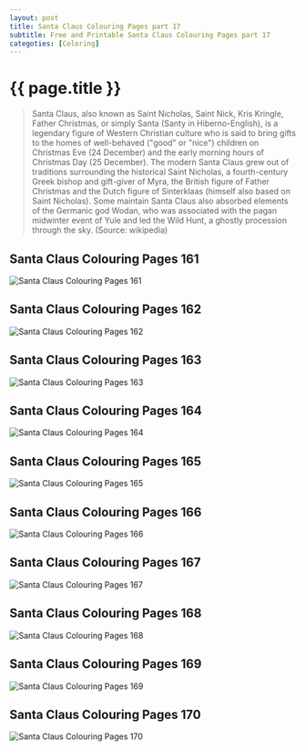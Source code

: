 ```yaml
---
layout: post
title: Santa Claus Colouring Pages part 17
subtitle: Free and Printable Santa Claus Colouring Pages part 17
categoties: [Coloring]
---
```

{{ page.title }}
================
> Santa Claus, also known as Saint Nicholas, Saint Nick, Kris Kringle, Father Christmas, or simply Santa (Santy in Hiberno-English), is a legendary figure of Western Christian culture who is said to bring gifts to the homes of well-behaved ("good" or "nice") children on Christmas Eve (24 December) and the early morning hours of Christmas Day (25 December). The modern Santa Claus grew out of traditions surrounding the historical Saint Nicholas, a fourth-century Greek bishop and gift-giver of Myra, the British figure of Father Christmas and the Dutch figure of Sinterklaas (himself also based on Saint Nicholas). Some maintain Santa Claus also absorbed elements of the Germanic god Wodan, who was associated with the pagan midwinter event of Yule and led the Wild Hunt, a ghostly procession through the sky. (Source: wikipedia)

## Santa Claus Colouring Pages 161
![Santa Claus Colouring Pages 161](https://hoanghabelle.github.io/images/Santa-Claus-Colouring-Pages%20(161).jpg "Santa Claus Colouring Pages 161")

## Santa Claus Colouring Pages 162
![Santa Claus Colouring Pages 162](https://hoanghabelle.github.io/images/Santa-Claus-Colouring-Pages%20(162).jpg "Santa Claus Colouring Pages 162")

## Santa Claus Colouring Pages 163
![Santa Claus Colouring Pages 163](https://hoanghabelle.github.io/images/Santa-Claus-Colouring-Pages%20(163).jpg "Santa Claus Colouring Pages 163")

## Santa Claus Colouring Pages 164
![Santa Claus Colouring Pages 164](https://hoanghabelle.github.io/images/Santa-Claus-Colouring-Pages%20(164).jpg "Santa Claus Colouring Pages 164")

<script async src="//pagead2.googlesyndication.com/pagead/js/adsbygoogle.js"></script><ins class="adsbygoogle" style="display:block" data-ad-format="fluid" data-ad-layout-key="-8i+1w-dq+e9+ft" data-ad-client="ca-pub-6753140515841889" data-ad-slot="6190446671"></ins> <script> (adsbygoogle = window.adsbygoogle || []).push({}); </script>

## Santa Claus Colouring Pages 165
![Santa Claus Colouring Pages 165](https://hoanghabelle.github.io/images/Santa-Claus-Colouring-Pages%20(165).jpg "Santa Claus Colouring Pages 165")

## Santa Claus Colouring Pages 166
![Santa Claus Colouring Pages 166](https://hoanghabelle.github.io/images/Santa-Claus-Colouring-Pages%20(166).jpg "Santa Claus Colouring Pages 166")

## Santa Claus Colouring Pages 167
![Santa Claus Colouring Pages 167](https://hoanghabelle.github.io/images/Santa-Claus-Colouring-Pages%20(167).jpg "Santa Claus Colouring Pages 167")

## Santa Claus Colouring Pages 168
![Santa Claus Colouring Pages 168](https://hoanghabelle.github.io/images/Santa-Claus-Colouring-Pages%20(168).jpg "Santa Claus Colouring Pages 168")

<script async src="//pagead2.googlesyndication.com/pagead/js/adsbygoogle.js"></script><ins class="adsbygoogle" style="display:block" data-ad-format="fluid" data-ad-layout-key="-8i+1w-dq+e9+ft" data-ad-client="ca-pub-6753140515841889" data-ad-slot="6190446671"></ins> <script> (adsbygoogle = window.adsbygoogle || []).push({}); </script>

## Santa Claus Colouring Pages 169
![Santa Claus Colouring Pages 169](https://hoanghabelle.github.io/images/Santa-Claus-Colouring-Pages%20(169).jpg "Santa Claus Colouring Pages 169")

## Santa Claus Colouring Pages 170
![Santa Claus Colouring Pages 170](https://hoanghabelle.github.io/images/Santa-Claus-Colouring-Pages%20(170).jpg "Santa Claus Colouring Pages 170")

